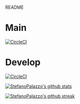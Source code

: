 README
# Main
[![CircleCI](https://dl.circleci.com/status-badge/img/gh/StefanoPalazzo/scrabble-2023-StefanoPalazzo/tree/main.svg?style=svg)](https://dl.circleci.com/status-badge/redirect/gh/um-computacion-tm/scrabble-2023-StefanoPalazzo/tree/main)

# Develop
[![CircleCI](https://dl.circleci.com/status-badge/img/gh/StefanoPalazzo/scrabble-2023-StefanoPalazzo/tree/develop.svg?style=svg)](https://dl.circleci.com/status-badge/redirect/gh/um-computacion-tm/scrabble-2023-StefanoPalazzo/tree/develop)

[![StefanoPalazzo's github stats](https://github-readme-stats.vercel.app/api?username=StefanoPalazzo&theme=blue-green)](https://github.com/um-computacion-tm/scrabble-2023-StefanoPalazzo)

[![StefanoPalazzo's github streak](https://github-readme-streak-stats.herokuapp.com/?user=StefanoPalazzo&theme=blue-green)](https://github.com/um-computacion-tm/scrabble-2023-StefanoPalazzo)
